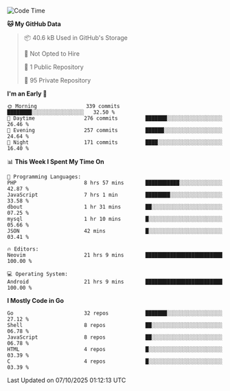 
<!--START_SECTION:waka-->
![Code Time](http://img.shields.io/badge/Code%20Time-6%2C336%20hrs-blue)

**🐱 My GitHub Data** 

> 📦 40.6 kB Used in GitHub's Storage 
 > 
> 🚫 Not Opted to Hire
 > 
> 📜 1 Public Repository 
 > 
> 🔑 95 Private Repository 
 > 
**I'm an Early 🐤** 

```text
🌞 Morning                339 commits         ████████░░░░░░░░░░░░░░░░░   32.50 % 
🌆 Daytime                276 commits         ███████░░░░░░░░░░░░░░░░░░   26.46 % 
🌃 Evening                257 commits         ██████░░░░░░░░░░░░░░░░░░░   24.64 % 
🌙 Night                  171 commits         ████░░░░░░░░░░░░░░░░░░░░░   16.40 % 
```


📊 **This Week I Spent My Time On** 

```text
💬 Programming Languages: 
PHP                      8 hrs 57 mins       ███████████░░░░░░░░░░░░░░   42.87 % 
JavaScript               7 hrs 1 min         ████████░░░░░░░░░░░░░░░░░   33.58 % 
dbout                    1 hr 31 mins        ██░░░░░░░░░░░░░░░░░░░░░░░   07.25 % 
mysql                    1 hr 10 mins        █░░░░░░░░░░░░░░░░░░░░░░░░   05.66 % 
JSON                     42 mins             █░░░░░░░░░░░░░░░░░░░░░░░░   03.41 % 

🔥 Editors: 
Neovim                   21 hrs 9 mins       █████████████████████████   100.00 % 

💻 Operating System: 
Android                  21 hrs 9 mins       █████████████████████████   100.00 % 
```

**I Mostly Code in Go** 

```text
Go                       32 repos            ███████░░░░░░░░░░░░░░░░░░   27.12 % 
Shell                    8 repos             ██░░░░░░░░░░░░░░░░░░░░░░░   06.78 % 
JavaScript               8 repos             ██░░░░░░░░░░░░░░░░░░░░░░░   06.78 % 
HTML                     4 repos             █░░░░░░░░░░░░░░░░░░░░░░░░   03.39 % 
C                        4 repos             █░░░░░░░░░░░░░░░░░░░░░░░░   03.39 % 
```




 Last Updated on 07/10/2025 01:12:13 UTC
<!--END_SECTION:waka-->
